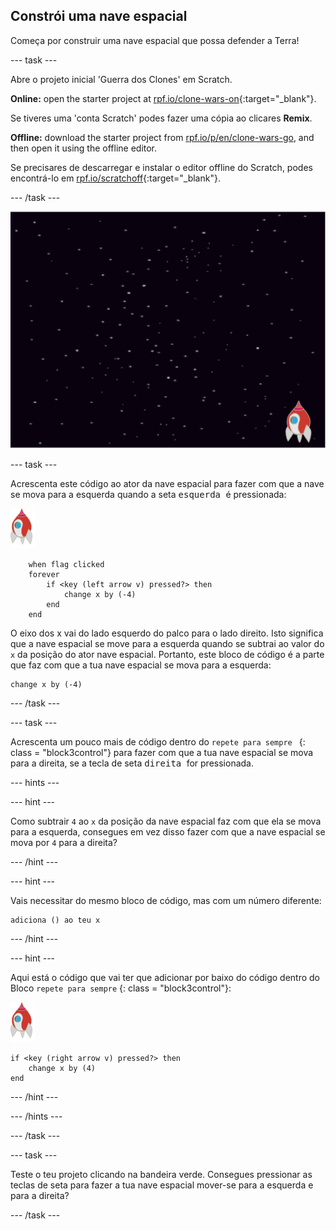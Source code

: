 ## Constrói uma nave espacial

Começa por construir uma nave espacial que possa defender a Terra!

\--- task \---

Abre o projeto inicial 'Guerra dos Clones' em Scratch.

**Online:** open the starter project at [rpf.io/clone-wars-on](https://rpf.io/clone-wars-on){:target="_blank"}.

Se tiveres uma 'conta Scratch' podes fazer uma cópia ao clicares **Remix**.

**Offline:** download the starter project from [rpf.io/p/en/clone-wars-go](https://rpf.io/p/en/clone-wars-go), and then open it using the offline editor.

Se precisares de descarregar e instalar o editor offline do Scratch, podes encontrá-lo em [rpf.io/scratchoff](https://rpf.io/scratchoff){:target="_blank"}.

\--- /task \---

![projeto inicial](images/starter-project.png)

\--- task \---

Acrescenta este código ao ator da nave espacial para fazer com que a nave se mova para a esquerda quando a seta <kbd> esquerda </kbd> é pressionada:

![ator Foguetão](images/rocket-sprite.png)

```blocks3
    when flag clicked
    forever
        if <key (left arrow v) pressed?> then
            change x by (-4)
        end
    end
```

O eixo dos x vai do lado esquerdo do palco para o lado direito. Isto significa que a nave espacial se move para a esquerda quando se subtrai ao valor do ` x ` da posição do ator nave espacial. Portanto, este bloco de código é a parte que faz com que a tua nave espacial se mova para a esquerda:

```blocks3
change x by (-4)
```

\--- /task \---

\--- task \---

Acrescenta um pouco mais de código dentro do `repete para sempre ` {: class = "block3control"} para fazer com que a tua nave espacial se mova para a direita, se a tecla de seta <kbd> direita </kbd> for pressionada.

\--- hints \---

\--- hint \---

Como subtrair ` 4 ` ao ` x ` da posição da nave espacial faz com que ela se mova para a esquerda, consegues em vez disso fazer com que a nave espacial se mova por ` 4 ` para a direita?

\--- /hint \---

\--- hint \---

Vais necessitar do mesmo bloco de código, mas com um número diferente:

```blocks3
adiciona () ao teu x
```

\--- /hint \---

\--- hint \---

Aqui está o código que vai ter que adicionar por baixo do código dentro do Bloco ` repete para sempre ` {: class = "block3control"}:

![ator foguetão](images/rocket-sprite.png)

```blocks3
if <key (right arrow v) pressed?> then
    change x by (4)
end
```

\--- /hint \---

\--- /hints \---

\--- /task \---

\--- task \---

Teste o teu projeto clicando na bandeira verde. Consegues pressionar as teclas de seta para fazer a tua nave espacial mover-se para a esquerda e para a direita?

\--- /task \---